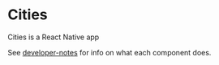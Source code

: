 # Cities

Cities is a React Native app

See [developer-notes](developer-notes.md) for info on what each component does.

